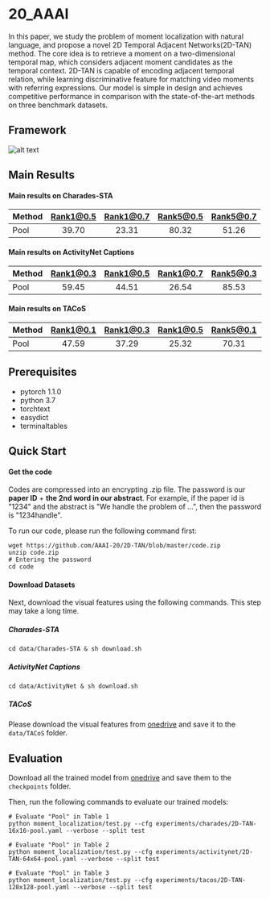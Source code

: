 # 20_AAAI

In  this  paper,  we  study  the  problem  of  moment  localization  with  natural  language,  and  propose  a  novel  2D  Temporal Adjacent Networks(2D-TAN) method. 
The core idea is to retrieve a moment on a two-dimensional temporal map, which considers adjacent moment candidates as the temporal context. 
2D-TAN is capable of encoding adjacent temporal relation, while learning discriminative feature for matching video moments with referring expressions. 
Our model is  simple  in  design  and  achieves  competitive  performance in  comparison  with  the  state-of-the-art  methods  on  three benchmark datasets.

## Framework
![alt text](imgs/pipeline.jpg)

## Main Results

#### Main results on Charades-STA 
| Method | Rank1@0.5 | Rank1@0.7 | Rank5@0.5 | Rank5@0.7 |
| ---- |:-------------:| :-----:|:-----:|:-----:|
| Pool | 39.70 | 23.31 | 80.32 | 51.26 |

#### Main results on ActivityNet Captions 
| Method | Rank1@0.3 | Rank1@0.5 | Rank1@0.7 | Rank5@0.3 | Rank5@0.5 | Rank5@0.7 |
| ---- |:-------------:| :-----:|:-----:|:-----:|:-----:|:-----:|
| Pool | 59.45 | 44.51 | 26.54 | 85.53 | 77.13 | 61.96 |

#### Main results on TACoS
| Method | Rank1@0.1 | Rank1@0.3 | Rank1@0.5 | Rank5@0.1 | Rank5@0.3 | Rank5@0.5 |
| ---- |:-------------:| :-----:|:-----:|:-----:|:-----:|:-----:|
| Pool | 47.59 | 37.29 | 25.32 | 70.31 | 57.81 | 45.04 |

## Prerequisites
- pytorch 1.1.0
- python 3.7
- torchtext
- easydict
- terminaltables


## Quick Start

#### Get the code
Codes are compressed into an encrypting .zip file. 
The password is our **paper ID** + **the 2nd word in our abstract**.
For example, if the paper id is "1234" and the abstract is "We handle the problem of ...", then the password is "1234handle".

To run our code, please run the following command first:

```
wget https://github.com/AAAI-20/2D-TAN/blob/master/code.zip
unzip code.zip
# Entering the password
cd code
```

#### Download Datasets

Next, download the visual features using the following commands. This step may take a long time.

##### Charades-STA
```
cd data/Charades-STA & sh download.sh
```

##### ActivityNet Captions
```
cd data/ActivityNet & sh download.sh
```
##### TACoS
Please download the visual features from [onedrive](https://1drv.ms/u/s!AtyV4r55ASuFde7VFGqWYGvZbKw?e=UuqAyn) and save it to the `data/TACoS` folder. 

## Evaluation

Download all the trained model from [onedrive](https://1drv.ms/u/s!AtyV4r55ASuFaln3b5PjwUhksTo?e=M5jShM) and save them to the `checkpoints` folder.

Then, run the following commands to evaluate our trained models: 
```
# Evaluate "Pool" in Table 1
python moment_localization/test.py --cfg experiments/charades/2D-TAN-16x16-pool.yaml --verbose --split test

# Evaluate "Pool" in Table 2
python moment_localization/test.py --cfg experiments/activitynet/2D-TAN-64x64-pool.yaml --verbose --split test

# Evaluate "Pool" in Table 3
python moment_localization/test.py --cfg experiments/tacos/2D-TAN-128x128-pool.yaml --verbose --split test
```
